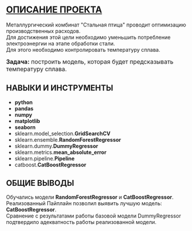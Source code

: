 ## <font size="5"><b><u>ОПИСАНИЕ ПРОЕКТА</b></u></font>
Металлургический комбинат "Стальная птица" проводит оптимизацию производственных расходов. 
<br>Для достижения этой цели необходимо уменьшить потребление электроэнергии на этапе обработки стали. 
<br>Для этого необходимо контролировать температуру сплава.

<font size="3"><b>Задача:</b> построить модель, которая будет предсказывать температуру сплава.</font> 

## НАВЫКИ И ИНСТРУМЕНТЫ
- <b>python</b>
- <b>pandas</b>
- <b>numpy</b>
- <b>matplotlib</b>
- <b>seaborn</b>
- sklearn.model_selection.<b>GridSearchCV</b>
- sklearn.ensemble.<b>RandomForestRegressor</b>
- sklearn.dummy.<b>DummyRegressor</b>
- sklearn.metrics.<b>mean_absolute_error</b>
- sklearn.pipeline.<b>Pipeline</b>
- catboost.<b>CatBoostRegressor</b>

## ОБЩИЕ ВЫВОДЫ
Обучались модели <b>RandomForestRegressor</b> и <b>CatBoostRegressor</b>.
<br>Реализованный Пайплайн позволил выявить лучшую модель: <b>CatBoostRegressor</b>. 
<br>Сравнение с результатами работы базовой модели DummyRegressor подтвердило адекватность работы реализованной модели.
